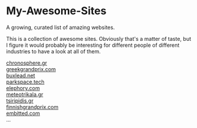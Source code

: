# My-Awesome-Sites
A growing, curated list of amazing websites.

This is a collection of awesome sites. 
Obviously that's a matter of taste, but I figure it would probably be interesting for different people of different industries to have 
a look at all of them.


<a href="http://chronosphere.gr" target="_blank">chronosphere.gr</a> <br>
<a href="http://greekgrandprix.com " target="_blank">greekgrandprix.com </a> <br>
<a href="http://buxlead.net " target="_blank">buxlead.net </a> <br>
<a href="http://parkspace.tech" target="_blank">parkspace.tech</a> <br>
<a href="http://elephory.com" target="_blank">elephory.com</a> <br>
<a href="http://meteotrikala.gr" target="_blank">meteotrikala.gr</a> <br>
<a href="http://tsiripidis.gr" target="_blank">tsiripidis.gr</a> <br>
<a href="http://finnishgrandprix.com" target="_blank">finnishgrandprix.com</a> <br>
<a href="http://embitted.com" target="_blank">embitted.com</a> <br>
...
